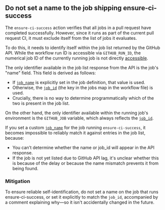 ## Do not set a name to the job shipping ensure-ci-success

The `ensure-ci-success` action verifies that all jobs in a pull request have completed successfully. However, since it runs as part of the current pull request CI, it must exclude itself from the list of jobs it evaluates.

To do this, it needs to identify itself within the job list returned by the GitHub API. While the workflow run ID is accessible via `GITHUB_RUN_ID`, the numerical job ID of the currently running job is not directly [accessible](https://github.com/orgs/community/discussions/129314).

The only identifier available in the job list response from the API is the job's "name" field. This field is derived as follows:

- If [`job_name`](https://docs.github.com/en/actions/writing-workflows/workflow-syntax-for-github-actions#jobsjob_idname) is explicitly set in the job definition, that value is used.
- Otherwise, the [`job_id`](https://docs.github.com/en/actions/writing-workflows/workflow-syntax-for-github-actions#jobsjob_id) (the key in the jobs map in the workflow file) is used.
- Crucially, there is no way to determine programmatically which of the two is present in the job list.

On the other hand, the only identifier available within the running job's environment is the `GITHUB_JOB` variable, which always reflects the [`job_id`](https://docs.github.com/en/actions/writing-workflows/workflow-syntax-for-github-actions#jobsjob_id).

If you set a custom [`job_name`](https://docs.github.com/en/actions/writing-workflows/workflow-syntax-for-github-actions#jobsjob_idname) for the job running `ensure-ci-success`, it becomes impossible to reliably match it against entries in the job list, because:

- You can’t determine whether the name or job_id will appear in the API response.
- If the job is not yet listed due to GitHub API lag, it's unclear whether this is because of the delay or because the name mismatch prevents it from being found.

### Mitigation

To ensure reliable self-identification, do not set a name on the job that runs ensure-ci-success, or set it explicitly to match the `job_id`, accompanied by a comment explaining why—so it isn't accidentally changed in the future.
